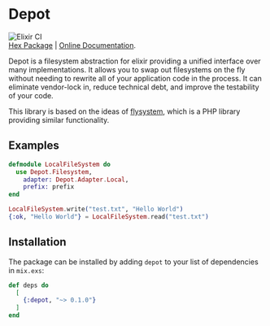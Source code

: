 # Depot

![Elixir CI](https://github.com/LostKobrakai/depot/workflows/Elixir%20CI/badge.svg)  
[Hex Package](https://hex.pm/depot) | 
[Online Documentation](https://hexdocs.pm/depot).

<!-- MDOC !-->

Depot is a filesystem abstraction for elixir providing a unified interface over many implementations. It allows you to swap out filesystems on the fly without needing to rewrite all of your application code in the process. It can eliminate vendor-lock in, reduce technical debt, and improve the testability of your code.

This library is based on the ideas of [flysystem](http://flysystem.thephpleague.com/), which is a PHP library providing similar functionality.

## Examples

```elixir
defmodule LocalFileSystem do
  use Depot.Filesystem,
    adapter: Depot.Adapter.Local,
    prefix: prefix
end

LocalFileSystem.write("test.txt", "Hello World")
{:ok, "Hello World"} = LocalFileSystem.read("test.txt")
```

<!-- MDOC !-->

## Installation

The package can be installed by adding `depot` to your list of dependencies in `mix.exs`:

```elixir
def deps do
  [
    {:depot, "~> 0.1.0"}
  ]
end
```

